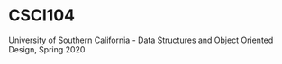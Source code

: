 # CSCI104
University of Southern California - Data Structures and Object Oriented Design, Spring 2020
